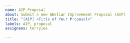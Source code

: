 ```yaml
---
name: AIP Proposal
about: Submit a new Abelian Improvement Proposal (AIP)
title: "[AIP] <Title of Your Proposal>"
labels: AIP, proposal
assignees: terry1ee

---
```



